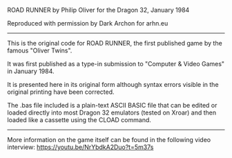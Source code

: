 ROAD RUNNER by Philip Oliver
for the Dragon 32, January 1984

Reproduced with permission
by Dark Archon for arhn.eu

--------------------------------

This is the original code for
ROAD RUNNER, the first published
game by the famous "Oliver Twins".

It was first published as a type-in
submission to "Computer & Video Games"
in January 1984.

It is presented here in its original
form although syntax errors visible
in the original printing have been
corrected.

The .bas file included is a plain-text
ASCII BASIC file that can be edited
or loaded directly into most Dragon 32
emulators (tested on Xroar)
and then loaded like a cassette
using the CLOAD command.

----------------------------------
More information on the game itself
can be found in the following
video interview:
https://youtu.be/NrYbdkA2Duo?t=5m37s
